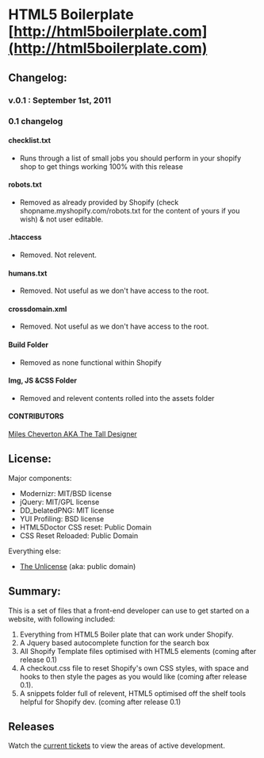 #  HTML5 Boilerplate [http://html5boilerplate.com](http://html5boilerplate.com)

## Changelog:

### v.0.1 : September 1st, 2011

### 0.1 changelog

#### checklist.txt
* Runs through a list of small jobs you should perform in your shopify shop to get things working 100% with this release

#### robots.txt
* Removed as already provided by Shopify (check shopname.myshopify.com/robots.txt for the content of yours if you wish) & not user editable.

#### .htaccess
* Removed. Not relevent.

#### humans.txt
* Removed. Not useful as we don't have access to the root.

#### crossdomain.xml
* Removed. Not useful as we don't have access to the root.

#### Build Folder
* Removed as none functional within Shopify

#### Img, JS &CSS Folder
* Removed and relevent contents rolled into the assets folder


#### CONTRIBUTORS
[Miles Cheverton AKA The Tall Designer](http://www.thetalldesigner.com) 



## License:

Major components:

* Modernizr: MIT/BSD license
* jQuery: MIT/GPL license
* DD_belatedPNG: MIT license
* YUI Profiling: BSD license
* HTML5Doctor CSS reset: Public Domain
* CSS Reset Reloaded: Public Domain

Everything else:

* [The Unlicense](http://unlicense.org) (aka: public domain)

## Summary:

This is a set of files that a front-end developer can use to get started on a website, with following included:

1. Everything from HTML5 Boiler plate that can work under Shopify.
2. A Jquery based autocomplete function for the search box
3. All Shopify Template files optimised with HTML5 elements (coming after release 0.1)
4. A checkout.css file to reset Shopify's own CSS styles, with space and hooks to then style the pages as you would like (coming after release 0.1).
5. A snippets folder full of relevent, HTML5 optimised off the shelf tools helpful for Shopify dev. (coming after release 0.1)

## Releases

Watch the [current tickets](https://github.com/Tetsugaku-San/HTML5-Boilerplate-for-Shopify/issues) to view the areas of active development.

